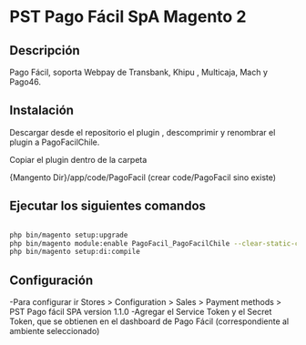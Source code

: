 PST Pago Fácil SpA  Magento 2
============================================================

## Descripción ##

Pago Fácil, soporta Webpay de Transbank, Khipu , Multicaja, Mach y Pago46.

## Instalación ##

Descargar desde el repositorio el plugin , descomprimir y renombrar el plugin a PagoFacilChile.

Copiar el plugin dentro de la carpeta

{Mangento Dir}/app/code/PagoFacil (crear code/PagoFacil sino existe)


## Ejecutar los siguientes comandos ##

```bash

php bin/magento setup:upgrade
php bin/magento module:enable PagoFacil_PagoFacilChile --clear-static-content
php bin/magento setup:di:compile

```

## Configuración ##

-Para configurar ir Stores > Configuration > Sales > Payment methods > PST Pago fácil SPA version 1.1.0
-Agregar el Service Token y el Secret Token, que se obtienen en el dashboard de Pago Fácil (correspondiente al ambiente seleccionado)


